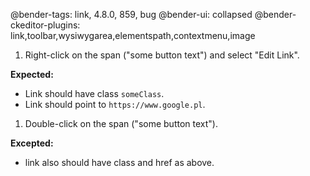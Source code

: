 @bender-tags: link, 4.8.0, 859, bug
@bender-ui: collapsed
@bender-ckeditor-plugins: link,toolbar,wysiwygarea,elementspath,contextmenu,image

1. Right-click on the span ("some button text") and select "Edit Link".

**Expected:**
* Link should have class `someClass`.
* Link should point to `https://www.google.pl`.


1. Double-click on the span ("some button text").

**Excepted:**
* link also should have class and href as above.
